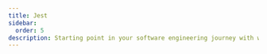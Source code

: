 ```yaml
---
title: Jest
sidebar:
  order: 5
description: Starting point in your software engineering journey with webeet.
---
```

